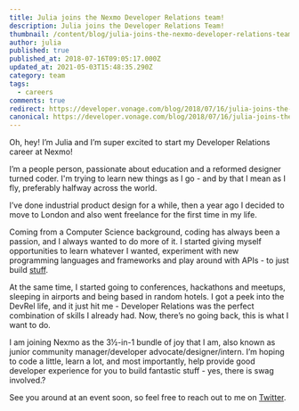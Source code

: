 ```yaml
---
title: Julia joins the Nexmo Developer Relations team!
description: Julia joins the Developer Relations Team!
thumbnail: /content/blog/julia-joins-the-nexmo-developer-relations-team-dr/airport-1.jpg
author: julia
published: true
published_at: 2018-07-16T09:05:17.000Z
updated_at: 2021-05-03T15:48:35.290Z
category: team
tags:
  - careers
comments: true
redirect: https://developer.vonage.com/blog/2018/07/16/julia-joins-the-nexmo-developer-relations-team-dr
canonical: https://developer.vonage.com/blog/2018/07/16/julia-joins-the-nexmo-developer-relations-team-dr
---
```

Oh, hey! I’m Julia and I’m super excited to start my Developer Relations career at Nexmo!

I’m a people person, passionate about education and a reformed designer turned coder. I'm trying to learn new things as I go - and by that I mean as I fly, preferably halfway across the world.

I’ve done industrial product design for a while, then a year ago I decided to move to London and also went freelance for the first time in my life.

Coming from a Computer Science background, coding has always been a passion, and I always wanted to do more of it. I started giving myself opportunities to learn whatever I wanted, experiment with new programming languages and frameworks and play around with APIs - to just build [stuff](https://github.com/juliacodez/nexmo-voicemail).

At the same time, I started going to conferences, hackathons and meetups, sleeping in airports and being based in random hotels. I got a peek into the DevRel life, and it just hit me -  Developer Relations was the perfect combination of skills I already had. Now, there’s no going back, this is what I want to do.

I am joining Nexmo as the 3½-in-1 bundle of joy that I am, also known as junior community manager/developer advocate/designer/intern. I’m hoping to code a little, learn a lot, and most importantly, help provide good developer experience for you to build fantastic stuff - yes, there is swag involved.?

See you around at an event soon, so feel free to reach out to me on [Twitter](https://twitter.com/iza_biro).
